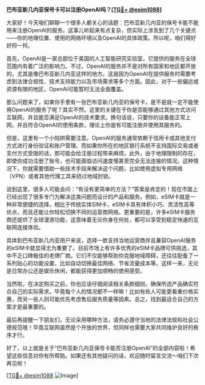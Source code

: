 **巴布亚新几内亚保号卡可以注册OpenAI吗？[[TG💪+ @esim1088](https://t.me/s/esim1088)]**

大家好！今天咱们聊聊一个很多人都关心的话题：巴布亚新几内亚的保号卡能不能用来注册OpenAI的服务。这事儿听起来有点复杂，但实际上涉及到了几个关键点——你的地理位置、使用的网络环境以及OpenAI的具体政策。所以呢，咱们得好好捋一捋。

首先，OpenAI是一家总部位于美国的人工智能研究实验室，它提供的服务在全球范围内有着广泛的影响力。不过，OpenAI的服务并不是对所有国家和地区都开放的，尤其是像巴布亚新几内亚这样的地方。这是因为OpenAI在提供服务时需要考虑到法律合规性、技术支持能力以及市场需求等多个方面。因此，对于一些偏远或资源有限的地区，OpenAI可能暂时无法全面覆盖。

那么问题来了，如果你手里有一张巴布亚新几内亚的保号卡，是不是就一定不能使用OpenAI的服务了呢？其实不然。这里的关键在于你是否能够通过其他方式访问互联网，并且能否满足OpenAI的技术要求。换句话说，只要你的设备能正常上网，并且符合OpenAI的使用条款，理论上你是有可能注册并使用其服务的。

但是，这里有一个小陷阱需要注意。OpenAI的服务通常依赖于信用卡或其他支付方式进行身份验证和账户管理。而如果你所在的地区银行系统不支持国际交易或者支付方式受限的话，那可能会给注册过程带来麻烦。此外，由于地理限制的存在，即使你成功注册了账号，也可能面临访问速度慢甚至完全无法连接的情况。这种情况下，你就需要借助一些技术手段来解决这个问题，比如使用虚拟专用网络（VPN）或者其他代理工具来绕过地域封锁。

说到这里，很多人可能会问：“有没有更简单的方法？”答案是肯定的！现在市面上已经出现了很多专门为解决这类问题而设计的产品和服务。例如，eSIM卡就是一种非常便捷的选择。相比于传统实体SIM卡，eSIM卡具有体积小巧、灵活性高等优点，而且还能让你轻松切换不同的运营商网络。更重要的是，许多eSIM卡服务商还提供了全球漫游功能，这意味着无论你身在何处，都可以享受到稳定快速的互联网连接体验。

具体到巴布亚新几内亚用户来说，选择一款支持当地运营商并且兼容OpenAI服务的eSIM卡就显得尤为重要了。目前市场上有许多优秀的eSIM卡品牌可供挑选，其中不乏口碑极佳的老牌厂商。它们不仅能够帮助你克服地域障碍，还往往配备了一系列贴心的功能设置，比如自动切换最佳网络、节省流量成本等。这样一来，无论是日常办公还是娱乐休闲，都能获得更加顺畅的使用感受。

当然啦，在决定购买之前，你也应该仔细阅读相关条款细则，确保所选产品确实符合自己的实际需求。毕竟每个人的情况都不一样嘛！比如有些人可能更看重价格实惠，而另一些人则可能优先考虑售后服务质量等因素。总之，找到最适合自己的方案才是最重要的。

最后再提醒一下朋友们，无论采用哪种方法，请务必遵守当地的法律法规和社会公德规范哦！毕竟互联网虽然是个开放的世界，但同样也需要大家共同维护良好的秩序才行。

好了，以上就是关于“巴布亚新几内亚保号卡能否注册OpenAI”的全部内容啦！希望这些信息对你有所帮助。如果还有其他疑问的话，欢迎随时留言交流～咱们下次再见啦！

[[TG💪+ @esim1088](https://t.me/s/esim1088) ![Image](https://i.postimg.cc/4NQfJmqS/Snipaste-2025-05-13-00-14-12.png)]